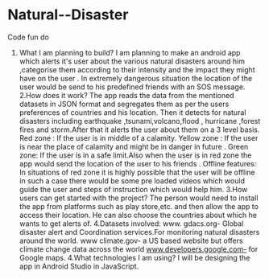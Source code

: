 # Natural--Disaster



Code fun do
1. What I am planning to build?
I am planning to make an android app which alerts it's user about the various natural disasters around him ,categorise them according to their intensity and the impact they might have on the user . In extremely dangerous situation  the location of the user would be send to his predefined friends with an SOS message.
2.How does it work?
The app reads the data from the mentioned datasets in JSON format and  segregates them as per the users preferences of countries and his location. Then it detects for natural disasters including earthquake ,tsunami,volcano,flood ,
hurricane ,forest fires and storm.After that it alerts the user about them on a 3 level basis. Red zone : If the user is in middle of a calamity.
Yellow zone : If the user is near the  place of calamity and might be in danger in future .
Green zone: If the user is in a safe limit.Also when the user is in red zone the app would send the location of the user to his friends .
Offline features: In situations of red zone it is highly possible that the user will be offline in such a case there would be some pre loaded videos which would guide the user and steps of instruction which would help him.
3.How users can get started with the project?
The person would need to install the app from platforms such as play store,etc.  and then allow the app to access their location. He can also choose the countries about which he wants to  get alerts of.
4.Datasets involved:
www. gdacs.org- Global disaster alert and Coordination services.For monitoring natural disasters around the world.
www climate.gov- a US based website but offers climate change data across the world
www.developers.google.com- for Google maps.
4.What technologies I am using?
I will be  designing the app in Android Studio in JavaScript.


